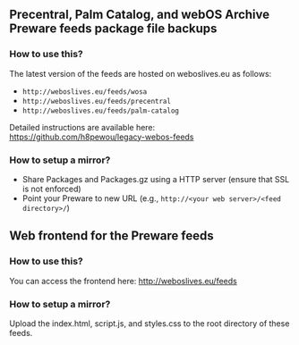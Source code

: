 ## Precentral, Palm Catalog, and webOS Archive Preware feeds package file backups

### How to use this?

The latest version of the feeds are hosted on weboslives.eu as follows:

- `http://weboslives.eu/feeds/wosa`
- `http://weboslives.eu/feeds/precentral`
- `http://weboslives.eu/feeds/palm-catalog`

Detailed instructions are available here: https://github.com/h8pewou/legacy-webos-feeds

### How to setup a mirror?

- Share Packages and Packages.gz using a HTTP server (ensure that SSL is not enforced)
- Point your Preware to new URL (e.g., ```http://<your web server>/<feed directory>/```)

## Web frontend for the Preware feeds

### How to use this?

You can access the frontend here: http://weboslives.eu/feeds

### How to setup a mirror?

Upload the index.html, script.js, and styles.css to the root directory of these feeds.

